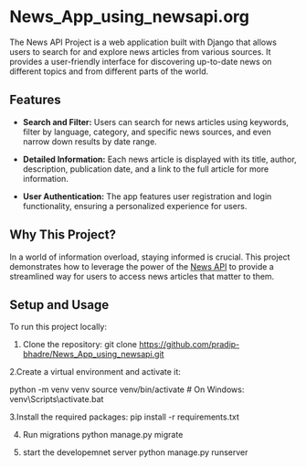 # News_App_using_newsapi.org
The News API Project is a web application built with Django that allows users to search for and explore news articles from various sources. It provides a user-friendly interface for discovering up-to-date news on different topics and from different parts of the world.

## Features

- **Search and Filter:** Users can search for news articles using keywords, filter by language, category, and specific news sources, and even narrow down results by date range.

- **Detailed Information:** Each news article is displayed with its title, author, description, publication date, and a link to the full article for more information.

- **User Authentication:** The app features user registration and login functionality, ensuring a personalized experience for users.

## Why This Project?

In a world of information overload, staying informed is crucial. This project demonstrates how to leverage the power of the [News API](https://newsapi.org/) to provide a streamlined way for users to access news articles that matter to them.

## Setup and Usage

To run this project locally:

1. Clone the repository:
   git clone  https://github.com/pradip-bhadre/News_App_using_newsapi.git

2.Create a virtual environment and activate it:


  python -m venv venv
  source venv/bin/activate  # On Windows: venv\Scripts\activate.bat
  
3.Install the required packages:
  pip install -r requirements.txt

4. Run migrations
  python manage.py migrate

5. start the developemnet server
  python manage.py runserver
